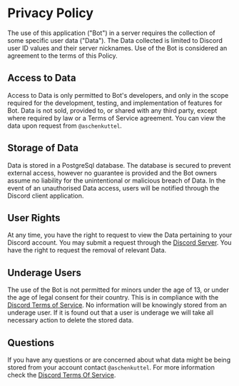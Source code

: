 # Privacy Policy

The use of this application ("Bot") in a server requires the collection of some specific user data ("Data"). The Data
collected is limited to Discord user ID values and their server nicknames. Use of the Bot is considered an agreement to
the terms of this Policy.

## Access to Data

Access to Data is only permitted to Bot's developers, and only in the scope required for the development, testing, and
implementation of features for Bot. Data is not sold, provided to, or shared with any third party, except where required
by law or a Terms of Service agreement. You can view the data upon request from `@aschenkuttel`.

## Storage of Data

Data is stored in a PostgreSql database. The database is secured to prevent external access, however no guarantee is
provided and the Bot owners assume no liability for the unintentional or malicious breach of Data. In the event of an
unauthorised Data access, users will be notified through the Discord client application.

## User Rights

At any time, you have the right to request to view the Data pertaining to your Discord account. You may submit a request
through the [Discord Server](https://discord.gg/s7YDfFW). You have the right to request the removal of relevant Data.

## Underage Users

The use of the Bot is not permitted for minors under the age of 13, or under the age of legal consent for their country.
This is in compliance with the [Discord Terms of Service](https://discord.com/terms). No information will be knowingly
stored from an underage user. If it is found out that a user is underage we will take all necessary action to delete the
stored data.

## Questions

If you have any questions or are concerned about what data might be being stored from your account
contact `@aschenkuttel`. For more information check the [Discord Terms Of Service](https://discord.com/terms).